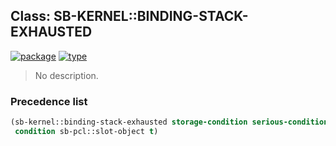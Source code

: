## Class: SB-KERNEL::BINDING-STACK-EXHAUSTED
[![package](https://img.shields.io/badge/Package-SB--KERNEL-5f9ea0.svg?style=social&colorA=999999)](../) [![type](https://img.shields.io/badge/Type-Class-5f9ea0.svg?style=social&colorA=999999)](../#class) 

> No description.

### Precedence list
```cl
(sb-kernel::binding-stack-exhausted storage-condition serious-condition
 condition sb-pcl::slot-object t)
```
